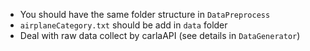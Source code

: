 * You should have the same folder structure in `DataPreprocess`
* `airplaneCategory.txt` should be add in `data` folder
* Deal with raw data collect by carlaAPI (see details in `DataGenerator`)